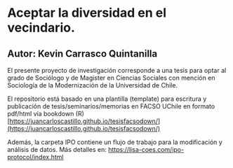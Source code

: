 # Aceptar la diversidad en el vecindario.
## Autor: Kevin Carrasco Quintanilla

El presente proyecto de investigación corresponde a una tesis para optar al grado de Sociólogo y de Magister en Ciencias Sociales con mención en Sociología de la Modernización de la Universidad de Chile.

El repositorio está basado en una plantilla (template) para escritura y publicación de tesis/seminarios/memorias en FACSO UChile en formato pdf/html vía bookdown  (R)
[https://juancarloscastillo.github.io/tesisfacsodown/](https://juancarloscastillo.github.io/tesisfacsodown/)

Además, la carpeta IPO contiene un flujo de trabajo para la modificación y análisis de datos. Más detalles en: https://lisa-coes.com/ipo-protocol/index.html

